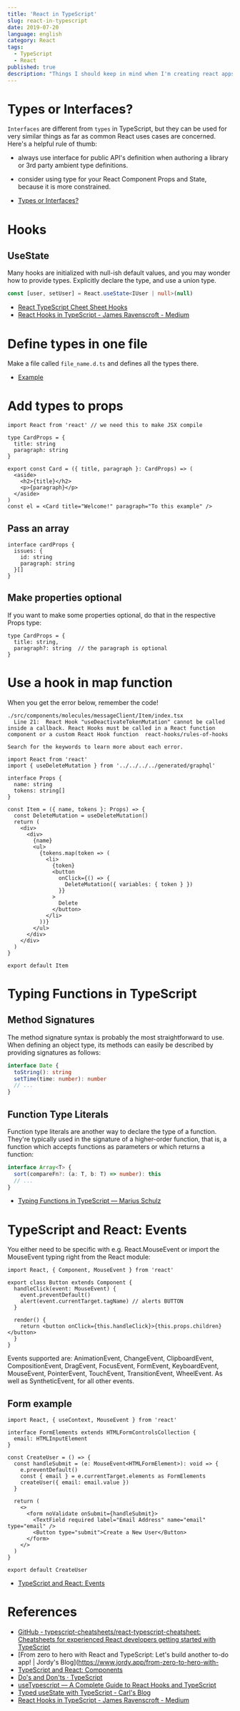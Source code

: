 ```yaml
---
title: 'React in TypeScript'
slug: react-in-typescript
date: 2019-07-20
language: english
category: React
tags:
  - TypeScript
  - React
published: true
description: "Things I should keep in mind when I'm creating react apps in Typescript."
---
```


# Types or Interfaces?

`Interfaces` are different from `types` in TypeScript, but they can be used for very similar things as far as common React uses cases are concerned. Here's a helpful rule of thumb:

- always use interface for public API's definition when authoring a library or 3rd party ambient type definitions.
- consider using type for your React Component Props and State, because it is more constrained.

- [Types or Interfaces?](https://github.com/typescript-cheatsheets/react-typescript-cheatsheet#types-or-interfaces)

# Hooks

## UseState

Many hooks are initialized with null-ish default values, and you may wonder how to provide types. Explicitly declare the type, and use a union type.

```ts
const [user, setUser] = React.useState<IUser | null>(null)
```

- [React TypeScript Cheet Sheet Hooks](https://github.com/typescript-cheatsheets/react-typescript-cheatsheet#hooks)
- [React Hooks in TypeScript - James Ravenscroft - Medium](https://medium.com/@jrwebdev/react-hooks-in-typescript-88fce7001d0d)

# Define types in one file

Make a file called `file_name.d.ts` and defines all the types there.

- [Example](https://github.com/DefinitelyTyped/DefinitelyTyped/tree/master/types/react-router-dom)

# Add types to props

```tsx
import React from 'react' // we need this to make JSX compile

type CardProps = {
  title: string
  paragraph: string
}

export const Card = ({ title, paragraph }: CardProps) => (
  <aside>
    <h2>{title}</h2>
    <p>{paragraph}</p>
  </aside>
)
const el = <Card title="Welcome!" paragraph="To this example" />
```

## Pass an array

```tsx
interface cardProps {
  issues: {
    id: string
    paragraph: string
  }[]
}
```

## Make properties optional

If you want to make some properties optional, do that in the respective Props type:

```
type CardProps = {
  title: string,
  paragraph?: string  // the paragraph is optional
}
```

# Use a hook in map function

When you get the error below, remember the code!

```
./src/components/molecules/messageClient/Item/index.tsx
  Line 21:  React Hook "useDeactivateTokenMutation" cannot be called inside a callback. React Hooks must be called in a React function component or a custom React Hook function  react-hooks/rules-of-hooks

Search for the keywords to learn more about each error.
```

```tsx
import React from 'react'
import { useDeleteMutation } from '../../../../generated/graphql'

interface Props {
  name: string
  tokens: string[]
}

const Item = ({ name, tokens }: Props) => {
  const DeleteMutation = useDeleteMutation()
  return (
    <div>
      <div>
        {name}
        <ul>
          {tokens.map(token => (
            <li>
              {token}
              <button
                onClick={() => {
                  DeleteMutation({ variables: { token } })
                }}
              >
                Delete
              </button>
            </li>
          ))}
        </ul>
      </div>
    </div>
  )
}

export default Item
```

# Typing Functions in TypeScript

## Method Signatures

The method signature syntax is probably the most straightforward to use. When defining an object type, its methods can easily be described by providing signatures as follows:

```ts
interface Date {
  toString(): string
  setTime(time: number): number
  // ...
}
```

## Function Type Literals

Function type literals are another way to declare the type of a function. They're typically used in the signature of a higher-order function, that is, a function which accepts functions as parameters or which returns a function:

```ts
interface Array<T> {
  sort(compareFn?: (a: T, b: T) => number): this
  // ...
}
```

- [Typing Functions in TypeScript — Marius Schulz](https://mariusschulz.com/blog/typing-functions-in-typescript)

# TypeScript and React: Events

You either need to be specific with e.g. React.MouseEvent or import the MouseEvent typing right from the React module:

```tsx
import React, { Component, MouseEvent } from 'react'

export class Button extends Component {
  handleClick(event: MouseEvent) {
    event.preventDefault()
    alert(event.currentTarget.tagName) // alerts BUTTON
  }

  render() {
    return <button onClick={this.handleClick}>{this.props.children}</button>
  }
}
```

Events supported are: AnimationEvent, ChangeEvent, ClipboardEvent, CompositionEvent, DragEvent, FocusEvent, FormEvent, KeyboardEvent, MouseEvent, PointerEvent, TouchEvent, TransitionEvent, WheelEvent. As well as SyntheticEvent, for all other events.

## Form example

```tsx
import React, { useContext, MouseEvent } from 'react'

interface FormElements extends HTMLFormControlsCollection {
  email: HTMLInputElement
}

const CreateUser = () => {
  const handleSubmit = (e: MouseEvent<HTMLFormElement>): void => {
    e.preventDefault()
    const { email } = e.currentTarget.elements as FormElements
    createUser({ email: email.value })
  }

  return (
    <>
      <form noValidate onSubmit={handleSubmit}>
        <TextField required label="Email Address" name="email" type="email" />
        <Button type="submit">Create a New User</Button>
      </form>
    </>
  )
}

export default CreateUser
```

- [TypeScript and React: Events](https://fettblog.eu/typescript-react/events/)

# References

- [GitHub - typescript-cheatsheets/react-typescript-cheatsheet: Cheatsheets for experienced React developers getting started with TypeScript](https://github.com/typescript-cheatsheets/react-typescript-cheatsheet#section-1-setup)
- [From zero to hero with React and TypeScript: Let's build another to-do app! \| Jordy's Blog](https://www.jordy.app/from-zero-to-hero-with-
- [TypeScript and React: Components](https://fettblog.eu/typescript-react/components/)
- [Do's and Don'ts · TypeScript](https://www.typescriptlang.org/docs/handbook/declaration-files/do-s-and-don-ts.html)
- [useTypescript — A Complete Guide to React Hooks and TypeScript](https://levelup.gitconnected.com/usetypescript-a-complete-guide-to-react-hooks-and-typescript-db1858d1fb9c)
- [Typed useState with TypeScript - Carl's Blog](https://www.carlrippon.com/typed-usestate-with-typescript/)
- [React Hooks in TypeScript - James Ravenscroft - Medium](https://medium.com/@jrwebdev/react-hooks-in-typescript-88fce7001d0d)
